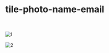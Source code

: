 # tile-photo-name-email
\
\
![1](https://github.com/JCPTrevillian/image-upload/assets/95890754/cf203c73-f3fe-4d37-919c-9d96de187b27)
\
\
![2](https://github.com/JCPTrevillian/image-upload/assets/95890754/bf48abf1-417a-4c2e-a34b-c54701021c44)
